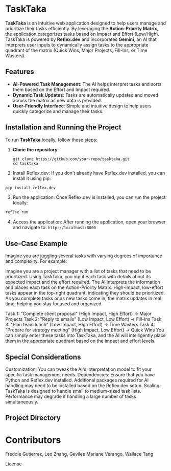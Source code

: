 # TaskTaka

**TaskTaka** is an intuitive web application designed to help users manage and prioritize their tasks efficiently. By leveraging the **Action-Priority Matrix**, the application categorizes tasks based on Impact and Effort (Low/High). TaskTaka is powered by **Reflex.dev** and incorporates **Gemini**, an AI that interprets user inputs to dynamically assign tasks to the appropriate quadrant of the matrix (Quick Wins, Major Projects, Fill-Ins, or Time Wasters).

## Features

- **AI-Powered Task Management**: The AI helps interpret tasks and sorts them based on the Effort and Impact required.
- **Dynamic Task Updates**: Tasks are automatically updated and moved across the matrix as new data is provided.
- **User-Friendly Interface**: Simple and intuitive design to help users quickly categorize and manage their tasks.

## Installation and Running the Project

To run **TaskTaka** locally, follow these steps:

1. **Clone the repository**:
   ```
   git clone https://github.com/your-repo/tasktaka.git
   cd tasktaka
   ```
2. Install Reflex.dev:
If you don't already have Reflex.dev installed, you can install it using pip:
  ```bash
  pip install reflex.dev
  ```
3. Run the application:
Once Reflex.dev is installed, you can run the project locally: 
  ```bash
  reflex run
  ```
4. Access the application:
  After running the application, open your browser and navigate to:
  ```http://localhost:8000```

## Use-Case Example
Imagine you are juggling several tasks with varying degrees of importance and complexity. For example:

Imagine you are a project manager with a list of tasks that need to be prioritized. Using TaskTaka, you input each task with details about its expected impact and the effort required. The AI interprets the information and places each task on the Action-Priority Matrix. High-impact, low-effort tasks appear in the top-right quadrant, indicating they should be prioritized. As you complete tasks or as new tasks come in, the matrix updates in real time, helping you stay focused and organized.

Task 1: "Complete client proposal" (High Impact, High Effort) → Major Projects
Task 2: "Reply to emails" (Low Impact, Low Effort) → Fill-Ins
Task 3: "Plan team lunch" (Low Impact, High Effort) → Time Wasters
Task 4: "Prepare for strategy meeting" (High Impact, Low Effort) → Quick Wins
You can simply enter these tasks into TaskTaka, and the AI will intelligently place them in the appropriate quadrant based on the impact and effort levels.

## Special Considerations
Customization: You can tweak the AI's interpretation model to fit your specific task management needs.
Dependencies: Ensure that you have Python and Reflex.dev installed. Additional packages required for AI handling may need to be installed based on the Reflex.dev setup.
Scaling: TaskTaka is designed to handle small to medium-sized task lists. Performance may degrade if handling a large number of tasks simultaneously.

## Project Directory

# Contributors
Freddie Gutierrez, Leo Zhang, Gevilee Mariane Verango, Wallace Tang

License
